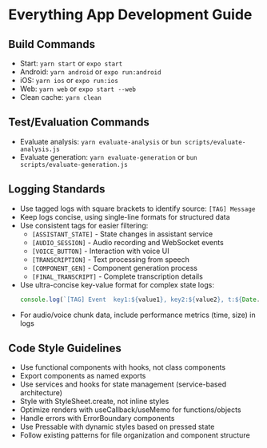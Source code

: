 # Everything App Development Guide

## Build Commands
- Start: `yarn start` or `expo start`
- Android: `yarn android` or `expo run:android`
- iOS: `yarn ios` or `expo run:ios`
- Web: `yarn web` or `expo start --web`
- Clean cache: `yarn clean`

## Test/Evaluation Commands
- Evaluate analysis: `yarn evaluate-analysis` or `bun scripts/evaluate-analysis.js`
- Evaluate generation: `yarn evaluate-generation` or `bun scripts/evaluate-generation.js`

## Logging Standards
- Use tagged logs with square brackets to identify source: `[TAG] Message`
- Keep logs concise, using single-line formats for structured data
- Use consistent tags for easier filtering:
  - `[ASSISTANT_STATE]` - State changes in assistant service
  - `[AUDIO_SESSION]` - Audio recording and WebSocket events
  - `[VOICE_BUTTON]` - Interaction with voice UI
  - `[TRANSCRIPTION]` - Text processing from speech
  - `[COMPONENT_GEN]` - Component generation process
  - `[FINAL_TRANSCRIPT]` - Complete transcription details
- Use ultra-concise key-value format for complex state logs: 
  ```javascript
  console.log(`[TAG] Event  key1:${value1}, key2:${value2}, t:${Date.now()}`);
  ```
- For audio/voice chunk data, include performance metrics (time, size) in logs

## Code Style Guidelines
- Use functional components with hooks, not class components
- Export components as named exports
- Use services and hooks for state management (service-based architecture)
- Style with StyleSheet.create, not inline styles
- Optimize renders with useCallback/useMemo for functions/objects
- Handle errors with ErrorBoundary components
- Use Pressable with dynamic styles based on pressed state
- Follow existing patterns for file organization and component structure